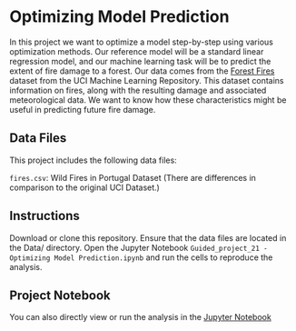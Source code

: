 # Optimizing Model Prediction

In this project we want to optimize a model step-by-step using various optimization methods. Our reference model will be a standard linear regression model, and our machine learning task will be to predict the extent of fire damage to a forest. Our data comes from the [Forest Fires](https://archive.ics.uci.edu/ml/datasets/Forest+Fires) dataset from the UCI Machine Learning Repository. This dataset contains information on fires, along with the resulting damage and associated meteorological data. We want to know how these characteristics might be useful in predicting future fire damage. 

## Data Files

This project includes the following data files:

`fires.csv`: Wild Fires in Portugal Dataset (There are differences in comparison to the original UCI Dataset.)

## Instructions

Download or clone this repository.
Ensure that the data files are located in the Data/ directory.
Open the Jupyter Notebook `Guided_project_21 - Optimizing Model Prediction.ipynb` and run the cells to reproduce the analysis.

## Project Notebook

You can also directly view or run the analysis in the [Jupyter Notebook](https://github.com/timmueller0/data_projects_misc/blob/main/projects/guided_project_21_optimizing_model_prediction/Guided_project_21%20-%20Optimizing%20Model%20Prediction.ipynb)


